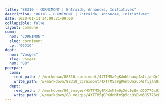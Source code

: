 ```yaml
---
title: "88310 - CORNIMONT | Entraide, Annonces, Initiatives"
description: "88310 - CORNIMONT | Entraide, Annonces, Initiatives"
date: 2020-01-11T14:09:21+09:00
collapsible: false
layout: commune
comm:
  nom: "CORNIMONT"
  slug: cornimont
  cp: "88310"
dept:
  nom: "Vosges"
  slug: vosges
  num: "88"
peerpad:
  comm:
    read_path: /r/markdown/88310_cornimont/4XTTM5a9gKAnbUnaupAsfijahQc7MKPU3LAYegD22YpaAVFJc
    write_path: /w/markdown/88310_cornimont/4XTTM5a9gKAnbUnaupAsfijahQc7MKPU3LAYegD22YpaAVFJc-K3TgTpJzTV1o1d27ifb33FmHPeVB5YpM3eWG1Cjgy2XdaDWJNXTeLLAm9cf3gojrzGvFGnQT34r75eMNh9SLQZzJVNKVLY3V7F22GxW89a55K81PeKngUYgVy1yfeJA1mr4HbppL
  dept:
    read_path: /r/markdown/88_vosges/4XTTM5gGPXdoMfm9p5dc9sEwn3JS776cHSw64JYpD4AKnKgyh
    write_path: /w/markdown/88_vosges/4XTTM5gGPXdoMfm9p5dc9sEwn3JS776cHSw64JYpD4AKnKgyh-K3TgUjEFywcTUHQwfrd2vcZqhoXLakdoQGFv4iriv1FKkvQkBsudnBxafkQDfPcxTDRHN5T6bYyganuvcakuKenYoB5mPLKqUBjNMwpn75GQVixUmzXGkneDufRSqDthC8iyXi1Z
---
```


